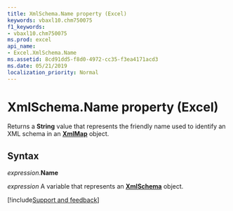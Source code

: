 ```yaml
---
title: XmlSchema.Name property (Excel)
keywords: vbaxl10.chm750075
f1_keywords:
- vbaxl10.chm750075
ms.prod: excel
api_name:
- Excel.XmlSchema.Name
ms.assetid: 8cd91dd5-f8d0-4972-cc35-f3ea4171acd3
ms.date: 05/21/2019
localization_priority: Normal
---
```



# XmlSchema.Name property (Excel)

Returns a **String** value that represents the friendly name used to identify an XML schema in an **[XmlMap](Excel.XmlMap.md)** object.


## Syntax

_expression_.**Name**

_expression_ A variable that represents an **[XmlSchema](Excel.XmlSchema.md)** object.



[!include[Support and feedback](~/includes/feedback-boilerplate.md)]